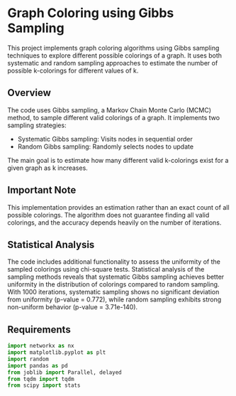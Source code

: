 # Graph Coloring using Gibbs Sampling

This project implements graph coloring algorithms using Gibbs sampling techniques to explore different possible colorings of a graph. It uses both systematic and random sampling approaches to estimate the number of possible k-colorings for different values of k.

## Overview

The code uses Gibbs sampling, a Markov Chain Monte Carlo (MCMC) method, to sample different valid colorings of a graph. It implements two sampling strategies:

- Systematic Gibbs sampling: Visits nodes in sequential order
- Random Gibbs sampling: Randomly selects nodes to update

The main goal is to estimate how many different valid k-colorings exist for a given graph as k increases.

## Important Note
This implementation provides an estimation rather than an exact count of all possible colorings. The algorithm does not guarantee finding all valid colorings, and the accuracy depends heavily on the number of iterations.

## Statistical Analysis
The code includes additional functionality to assess the uniformity of the sampled colorings using chi-square tests. Statistical analysis of the sampling methods reveals that systematic Gibbs sampling achieves better uniformity in the distribution of colorings compared to random sampling. With 1000 iterations, systematic sampling shows no significant deviation from uniformity (p-value = 0.772), while random sampling exhibits strong non-uniform behavior (p-value = 3.71e-140). 

## Requirements

```python
import networkx as nx
import matplotlib.pyplot as plt
import random
import pandas as pd
from joblib import Parallel, delayed
from tqdm import tqdm
from scipy import stats
